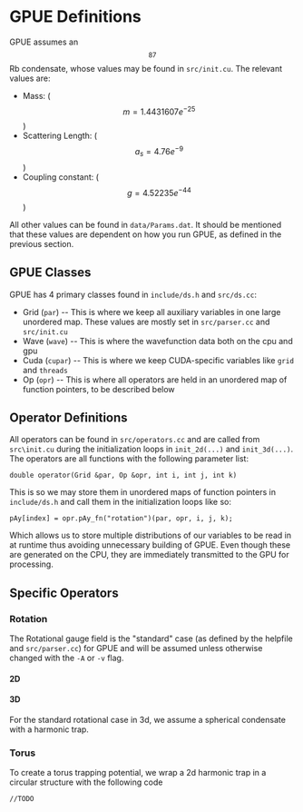 # GPUE Definitions

GPUE assumes an $$^{87}$$Rb condensate, whose values may be found in `src/init.cu`. The relevant values are: 

* Mass: ($$m =1.4431607e^{-25}$$)
* Scattering Length: ($$a_s = 4.76e^{-9}$$)
* Coupling constant: ($$g = 4.52235e^{-44}$$)

All other values can be found in `data/Params.dat`. It should be mentioned that these values are dependent on how you run GPUE, as defined in the previous section.

## GPUE Classes
GPUE has 4 primary classes found in `include/ds.h` and `src/ds.cc`:

* Grid (`par`) -- This is where we keep all auxiliary variables in one large unordered map. These values are mostly set in `src/parser.cc` and `src/init.cu`
* Wave (`wave`) -- This is where the wavefunction data both on the cpu and gpu
* Cuda (`cupar`) -- This is where we keep CUDA-specific variables like `grid` and `threads`
* Op (`opr`) -- This is where all operators are held in an unordered map of function pointers, to be described below

## Operator Definitions
All operators can be found in `src/operators.cc` and are called from `src\init.cu` during the initialization loops in `init_2d(...)` and `init_3d(...)`. The operators are all functions with the following parameter list:
```
double operator(Grid &par, Op &opr, int i, int j, int k)
```
This is so we may store them in unordered maps of function pointers in `include/ds.h` and call them in the initialization loops like so:
```
pAy[index] = opr.pAy_fn("rotation")(par, opr, i, j, k);
```
Which allows us to store multiple distributions of our variables to be read in at runtime thus avoiding unnecessary building of GPUE. Even though these are generated on the CPU, they are immediately transmitted to the GPU for processing. 

## Specific Operators

### Rotation

The Rotational gauge field is the "standard" case (as defined by the helpfile and `src/parser.cc`) for GPUE and will be assumed unless otherwise changed with the `-A` or `-v` flag.

#### 2D
#### 3D
For the standard rotational case in 3d, we assume a spherical condensate with a harmonic trap.

### Torus

To create a torus trapping potential, we wrap a 2d harmonic trap in a circular structure with the following code

```
//TODO
```
